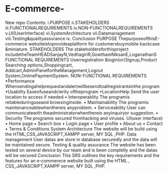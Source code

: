 # E-commerce-
New repo
Contents: i.PURPOSE
ii.STAKEHOLDERS
iii.FUNCTIONALREQUIREMENTS
iv.NON-FUNCTIONALREQUIREMENTS
v.UI(UserInterface)
vi.SystemArchitecture
vii.Datamanagement
viii.Testing&qualityassurance
ix. Conclusion PURPOSE
ThepurposeofthisE-commerce websiteistoprovideaplatform for customersbuymoblie backcase &miniature.
STAKEHOLDERS
The stakeholdersforthisproject includetheTeamHEADSanjayN,VedhagiriR,GowthamNiksanE,LoganathanS
FUNCTIONAL REQUIREMENTS
Userregistration &login(or)Signup,Product Searching options,Shoppingcart, Addcart,AdminPanelfortheManagement,Logout System,OnlinePaymentSystem.
NON-FUNCTIONAL REQUIREMENTS
•Performance
Whensendingahelprequestandalertwillbesendtoallregistrantsinthe program
•Usability
Easeofuseandclerity oftheprogram
•LocationHelp
Send the user location to access if needed
• Interoperablity
The programis reliableduringuseand browsinginside.
• Maintainability
The programis maintenanceablewhenthereis anyproblem.
• Serviceability
User can communicatewith theadministratorwhenthereis anyinquiryor
suggestion.
• Security
The programis secured fromhacking and viruses.
UI(user interface)
• Home page • Search box • Login page • User profile • About us • Contact • Terms & Conditions
System Architecture
The website will be build using the HTML,CSS,JAVASCRIPT,XAMPP server, MY SQL ,PHP.
Data management
User datas are store in database securedly and the data will be maintained secure.
Testing & quality assurance
The website has been tested on several device by our team and is been completly and the datas will be secured
Conclusion
This SRS outlines the key requirements and the features for an e-commerece website built using the HTML , CSS,,JAVASCRIPT,XAMPP server, MY SQL ,PHP.
